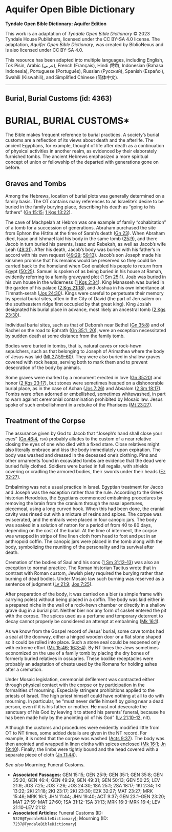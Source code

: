 # Aquifer Open Bible Dictionary

**Tyndale Open Bible Dictionary: Aquifer Edition**

This work is an adaptation of *Tyndale Open Bible Dictionary* © 2023 Tyndale House Publishers, licensed under the CC BY\-SA 4\.0 license. The adaptation, *Aquifer Open Bible Dictionary*, was created by BiblioNexus and is also licensed under CC BY\-SA 4\.0\.

This resource has been adapted into multiple languages, including English, Tok Pisin, Arabic (عربي), French (Français), Hindi (हिंदी), Indonesian (Bahasa Indonesia), Portuguese (Português), Russian (Русский), Spanish (Español), Swahili (Kiswahili), and Simplified Chinese (简体中文).



--------------------------------

## Burial, Burial Customs (id: 4363)

BURIAL, BURIAL CUSTOMS\*
========================

The Bible makes frequent reference to burial practices. A society’s burial customs are a reflection of its views about death and the afterlife. The ancient Egyptians, for example, thought of life after death as a continuation of physical activities in another realm, as evidenced by their elaborately furnished tombs. The ancient Hebrews emphasized a more spiritual concept of union or fellowship of the departed with generations gone on before.

Graves and Tombs
----------------

Among the Hebrews, location of burial plots was generally determined on a family basis. The OT contains many references to an Israelite’s desire to be buried in the family burying place, describing his death as “going to his fathers” ([Gn 15:15](https://ref.ly/Gen15:15); [1 Kgs 13:22](https://ref.ly/1Kgs13:22)).

The cave of Machpelah at Hebron was one example of family “cohabitation” of a tomb for a succession of generations. Abraham purchased the site from Ephron the Hittite at the time of Sarah’s death ([Gn 23](https://ref.ly/Gen23:1-Gen23:20)). When Abraham died, Isaac and Ishmael laid his body in the same tomb ([25:9](https://ref.ly/Gen25:9)), and there Jacob in turn buried his parents, Isaac and Rebekah, as well as Jacob’s wife Leah ([49:31](https://ref.ly/Gen49:31)). After his death, Jacob’s body was buried with his father’s in accord with his own request ([49:29](https://ref.ly/Gen49:29); [50:13](https://ref.ly/Gen50:13)). Jacob’s son Joseph made his kinsmen promise that his remains would be preserved so they could be carried back to the homeland when God enabled his people to return from Egypt ([50:25](https://ref.ly/Gen50:25)). Samuel is spoken of as being buried in his house at Ramah, evidently referring to a family graveyard plot ([1 Sm 25:1](https://ref.ly/1Sam25:1)). Joab was buried in his own house in the wilderness ([1 Kgs 2:34](https://ref.ly/1Kgs2:34)). King Manasseh was buried in the garden of his palace ([2 Kgs 21:18](https://ref.ly/2Kgs21:18)), and Joshua in his own inheritance at Timnath\-serah ([Jos 24:30](https://ref.ly/Josh24:30)). Kings were careful to perpetuate their memory by special burial sites, often in the City of David (the part of Jerusalem on the southeastern ridge first occupied by that great king). King Josiah designated his burial place in advance, most likely an ancestral tomb ([2 Kgs 23:30](https://ref.ly/2Kgs23:30)).

Individual burial sites, such as that of Deborah near Bethel ([Gn 35:8](https://ref.ly/Gen35:8)) and of Rachel on the road to Ephrath ([Gn 35:1, 20](https://ref.ly/Gen35:1,Gen35:20)), were an exception necessitated by sudden death at some distance from the family tomb.

Bodies were buried in tombs, that is, natural caves or rock\-hewn sepulchers, such as that belonging to Joseph of Arimathea where the body of Jesus was laid ([Mt 27:59–60](https://ref.ly/Matt27:59-Matt27:60)). They were also buried in shallow graves covered with rock heaps, serving both to mark them and to prevent desecration of the body by animals.

Some graves were marked by a monument erected in love ([Gn 35:20](https://ref.ly/Gen35:20)) and honor ([2 Kgs 23:17](https://ref.ly/2Kgs23:17)), but stones were sometimes heaped on a dishonorable burial place, as in the case of Achan ([Jos 7:26](https://ref.ly/Josh7:26)) and Absalom ([2 Sm 18:17](https://ref.ly/2Sam18:17)). Tombs were often adorned or embellished, sometimes whitewashed, in part to warn against ceremonial contamination prohibited by Mosaic law. Jesus spoke of such embellishment in a rebuke of the Pharisees ([Mt 23:27](https://ref.ly/Matt23:27)).

Treatment of the Corpse
-----------------------

The assurance given by God to Jacob that “Joseph’s hand shall close your eyes” ([Gn 46:4](https://ref.ly/Gen46:4), rsv) probably alludes to the custom of a near relative closing the eyes of one who died with a fixed stare. Close relatives might also literally embrace and kiss the body immediately upon expiration. The body was washed and dressed in the deceased one’s clothing. Pins and other ornaments found in excavated tombs are evidence that the dead were buried fully clothed. Soldiers were buried in full regalia, with shields covering or cradling the armored bodies, their swords under their heads ([Ez 32:27](https://ref.ly/Ezek32:27)).

Embalming was not a usual practice in Israel. Egyptian treatment for Jacob and Joseph was the exception rather than the rule. According to the Greek historian Herodotus, the Egyptians commenced embalming procedures by removing the brain from the cranium through the nasal apertures, piecemeal, using a long curved hook. When this had been done, the cranial cavity was rinsed out with a mixture of resins and spices. The corpse was eviscerated, and the entrails were placed in four canopic jars. The body was soaked in a solution of natron for a period of from 40 to 80 days, depending on the cost of the burial. At the time of interment, the corpse was wrapped in strips of fine linen cloth from head to foot and put in an anthropoid coffin. The canopic jars were placed in the tomb along with the body, symbolizing the reuniting of the personality and its survival after death.

Cremation of the bodies of Saul and his sons ([1 Sm 31:12–13](https://ref.ly/1Sam31:12-1Sam31:13)) was also an exception to normal practice. The Roman historian Tacitus wrote that in contrast with Roman custom, Jewish piety required the burying rather than burning of dead bodies. Under Mosaic law such burning was reserved as a sentence of judgment ([Lv 21:9](https://ref.ly/Lev21:9); [Jos 7:25](https://ref.ly/Josh7:25)).

After preparation of the body, it was carried on a bier (a simple frame with carrying poles) without being placed in a coffin. The body was laid either in a prepared niche in the wall of a rock\-hewn chamber or directly in a shallow grave dug in a burial plot. Neither bier nor any form of casket entered the pit with the corpse. The spices used as a perfume and temporary deterrent to decay cannot properly be considered an attempt at embalming ([Mk 16:1](https://ref.ly/Mark16:1)).

As we know from the Gospel record of Jesus’ burial, some cave tombs had a seal at the doorway, either a hinged wooden door or a flat stone shaped so it could be rolled into place. Such a stone seal could be reopened only with extreme effort ([Mk 15:46](https://ref.ly/Mark15:46); [16:3–4](https://ref.ly/Mark16:3-Mark16:4)). By NT times the Jews sometimes economized on the use of a family tomb by placing the dry bones of formerly buried relatives in ossuaries. These boxlike receptacles were probably an adaptation of chests used by the Romans for holding ashes after a cremation.

Under Mosaic legislation, ceremonial defilement was contracted either through physical contact with the corpse or by participation in the formalities of mourning. Especially stringent prohibitions applied to the priests of Israel. The high priest himself could have nothing at all to do with mourning. In particular, he “must never defile himself by going near a dead person, even if it is his father or mother. He must not desecrate the sanctuary of his God by leaving it to attend his parents’ funeral, because he has been made holy by the anointing oil of his God” ([Lv 21:10–12](https://ref.ly/Lev21:10-Lev21:12), nlt).

Although the customs and procedures were evidently modified little from OT to NT times, some added details are given in the NT record. For example, it is noted that the corpse was washed ([Acts 9:37](https://ref.ly/Acts9:37)). The body was then anointed and wrapped in linen cloths with spices enclosed ([Mk 16:1](https://ref.ly/Mark16:1); [Jn 19:40](https://ref.ly/John19:40)). Finally, the limbs were tightly bound and the head covered with a separate piece of cloth ([Jn 11:44](https://ref.ly/John11:44)).

*See also* Mourning; Funeral Customs.

* **Associated Passages:** GEN 15:15; GEN 25:9; GEN 35:1; GEN 35:8; GEN 35:20; GEN 46:4; GEN 49:29; GEN 49:31; GEN 50:13; GEN 50:25; LEV 21:9; JOS 7:25; JOS 7:26; JOS 24:30; 1SA 25:1; 2SA 18:17; 1KI 2:34; 1KI 13:22; 2KI 21:18; 2KI 23:17; 2KI 23:30; EZK 32:27; MAT 23:27; MRK 15:46; MRK 16:1; JHN 11:44; JHN 19:40; ACT 9:37; GEN 23:1–GEN 23:20; MAT 27:59–MAT 27:60; 1SA 31:12–1SA 31:13; MRK 16:3–MRK 16:4; LEV 21:10–LEV 21:12
* **Associated Articles:** Funeral Customs (ID: `5320@TyndaleBibleDictionary`); Mourning (ID: `7237@TyndaleBibleDictionary`)

